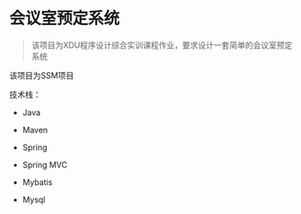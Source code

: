 # 会议室预定系统

> 该项目为XDU程序设计综合实训课程作业，要求设计一套简单的会议室预定系统

该项目为SSM项目

技术栈：

- Java

- Maven
- Spring
- Spring MVC
- Mybatis
- Mysql